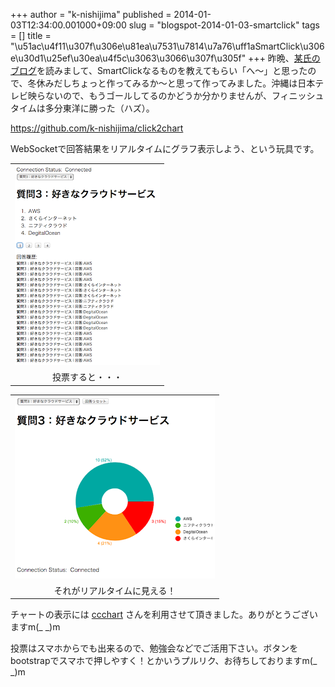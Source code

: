 +++
author = "k-nishijima"
published = 2014-01-03T12:34:00.001000+09:00
slug = "blogspot-2014-01-03-smartclick"
tags = []
title = "\u51ac\u4f11\u307f\u306e\u81ea\u7531\u7814\u7a76\uff1aSmartClick\u306e\u30d1\u25ef\u30ea\u4f5c\u3063\u3066\u307f\u305f"
+++
昨晩、[某氏のブログ](http://wankoromaru.hatenablog.com/entry/2014/01/02/181055)を読みまして、SmartClickなるものを教えてもらい「へ〜」と思ったので、冬休みだしちょっと作ってみるか〜と思って作ってみました。沖縄は日本テレビ映らないので、もうゴールしてるのかどうか分かりませんが、フィニッシュタイムは多分東洋に勝った（ハズ）。

  

<https://github.com/k-nishijima/click2chart>

WebSocketで回答結果をリアルタイムにグラフ表示しよう、という玩具です。

  

<table>
<tbody>
<tr class="odd">
<td style="text-align: center;"><a href="/images/blogspot/blogspot-2014-01-03-smartclick-2014-01-03+12.21.21.png"><img src="/images/blogspot/thumbnails/blogspot-2014-01-03-smartclick-2014-01-03+12.21.21.png" /></a></td>
</tr>
<tr class="even">
<td style="text-align: center;">投票すると・・・</td>
</tr>
</tbody>
</table>

  

<table>
<tbody>
<tr class="odd">
<td style="text-align: center;"><a href="/images/blogspot/blogspot-2014-01-03-smartclick-2014-01-03+12.23.33.png"><img src="/images/blogspot/thumbnails/blogspot-2014-01-03-smartclick-2014-01-03+12.23.33.png" /></a></td>
</tr>
<tr class="even">
<td style="text-align: center;">それがリアルタイムに見える！</td>
</tr>
</tbody>
</table>

チャートの表示には [ccchart](http://ccchart.com/)
さんを利用させて頂きました。ありがとうございますm(\_ \_)m

  

投票はスマホからでも出来るので、勉強会などでご活用下さい。ボタンをbootstrapでスマホで押しやすく！とかいうプルリク、お待ちしておりますm(\_
\_)m
